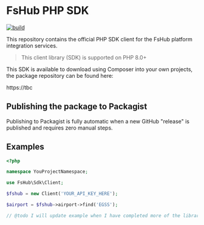 # FsHub PHP SDK

[![build](https://github.com/fshubio/fshub-sdk-php/actions/workflows/build.yml/badge.svg?branch=main)](https://github.com/fshubio/fshub-sdk-php/actions/workflows/build.yml)

This repository contains the official PHP SDK client for the FsHub platform integration services.

> This client library (SDK) is supported on PHP 8.0+

This SDK is available to download using Composer into your own projects, the package repository can be found
here:

https://tbc

## Publishing the package to Packagist

Publishing to Packagist is fully automatic when a new GitHub "release" is published and requires zero manual steps.

## Examples

```php
<?php

namespace YouProjectNamespace;

use FsHub\Sdk\Client;

$fshub = new Client('YOUR_API_KEY_HERE');

$airport = $fshub->airport->find('EGSS');

// @todo I will update example when I have completed more of the library.
```